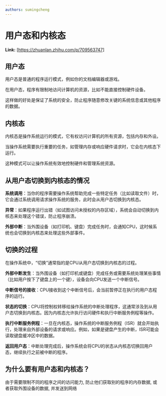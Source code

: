 ```yaml
---
authors: sumingcheng
---
```

# 用户态和内核态



 **Link:** [https://zhuanlan.zhihu.com/p/709563747]

## 用户态  

用户态是普通的程序运行模式，例如你的文档编辑器或游戏。

在用户态，程序有限制地访问计算机的资源，比如不能直接控制硬件设备。

这样做的好处是保证了系统的安全，防止程序随意修改关键的系统信息或其他程序的数据。

## 内核态  

内核态是操作系统运行的模式，它有权访问计算机的所有资源，包括内存和外设。

当操作系统需要执行重要的任务，如管理内存或响应硬件请求时，它会在内核态下运行。

这种模式可以让操作系统有效地控制硬件和管理系统资源。

## 从用户态切换到内核态的情况  

**系统调用**：当你的程序需要操作系统帮助完成一些特定任务（比如读取文件）时，它会通过系统调用请求操作系统的服务，此时会从用户态切换到内核态。

**异常**：如果程序运行出错（如试图访问未授权的内存区域），系统会自动切换到内核态来处理这个错误，防止程序崩溃。

**外部中断**：当外围设备（如打印机、键盘）完成任务时，会通知CPU，这时候系统也会切换到内核态来处理这些外部事件。

## 切换的过程  

在操作系统中，“切换”通常指的是CPU从用户态切换到内核态的过程。

**外部中断发生**：当外围设备（如打印机或键盘）完成任务或需要系统处理某些事情（比如用户按下了键盘上的一个键），设备会向CPU发送一个中断信号。

**中断信号的接收**：CPU接收到这个中断信号后，会当前暂停正在执行的用户态程序的运行。

**状态的切换**：CPU将控制权转移给操作系统的中断处理程序，这通常涉及到从用户态切换到内核态。因为内核态允许执行访问硬件和执行中断服务例程等操作。

**执行中断服务例程**：一旦在内核态，操作系统的中断服务例程（ISR）就会开始执行，处理来自外部设备的请求或响应。例如，如果是键盘产生的中断，ISR可能会读取键盘缓冲区中的数据。

**返回用户态**：中断处理完成后，操作系统会将CPU的状态从内核态切换回用户态，继续执行之前被中断的程序。

## 为什么要有用户态和内核态？  

由于需要限制不同的程序之间的访问能力, 防止他们获取别的程序的内存数据, 或者获取外围设备的数据, 并发送到网络

